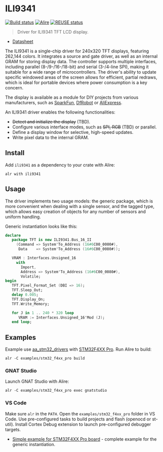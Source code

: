 # ILI9341

[![Build status](https://github.com/reznikmm/ili9341/actions/workflows/alire.yml/badge.svg)](https://github.com/reznikmm/ili9341/actions/workflows/alire.yml)
[![Alire](https://img.shields.io/endpoint?url=https://alire.ada.dev/badges/ili9341.json)](https://alire.ada.dev/crates/ili9341.html)
[![REUSE status](https://api.reuse.software/badge/github.com/reznikmm/ili9341)](https://api.reuse.software/info/github.com/reznikmm/ili9341)

> Driver for ILI9341 TFT LCD display.

- [Datasheet](https://cdn-shop.adafruit.com/datasheets/ILI9341.pdf)

The ILI9341 is a single-chip driver for 240x320 TFT displays, featuring
262,144 colors. It integrates a source and gate driver, as well as an internal
GRAM for storing display data. The controller supports multiple interfaces,
including parallel (8-/9-/16-/18-bit) and serial (3-/4-line SPI), making
it suitable for a wide range of microcontrollers. The driver's ability
to update specific windowed areas of the screen allows for efficient,
partial redraws, which is ideal for portable devices where power
consumption is a key concern.

The display is available as a module for DIY projects from various
manufacturers, such as
[SparkFun](https://www.sparkfun.com/color-320x240-touchscreen-3-2-inch-ili9341-controller.html),
[DfRobot](https://www.dfrobot.com/product-2106.html)
or [AliExpress](https://www.aliexpress.com/item/1005006935859647.html).

An ILI9341 driver enables the following functionalities:

- ~~Detect and initialize the display~~ (TBD).
- Configure various interface modes, such as ~~SPI, RGB~~ (TBD) or parallel.
- Define a display window for selective, high-speed updates.
- Write pixel data to the internal GRAM.

## Install

Add `ili9341` as a dependency to your crate with Alire:

    alr with ili9341

## Usage

The driver implements two usage models: the generic package, which is more
convenient when dealing with a single sensor, and the tagged type, which
allows easy creation of objects for any number of sensors and uniform handling.

Generic instantiation looks like this:

```ada
declare
   package TFT is new ILI9341.Bus_16_II
     (Command => System'To_Address (16#6C00_0000#),
      Data    => System'To_Address (16#6C00_0080#));

   VRAM : Interfaces.Unsigned_16
     with
       Import,
       Address => System'To_Address (16#6C00_0080#),
       Volatile;
begin
   TFT.Pixel_Format_Set (DBI => 16);
   TFT.Sleep_Out;
   delay 0.005;
   TFT.Display_On;
   TFT.Write_Memory;

   for J in 1 .. 240 * 320 loop
      VRAM := Interfaces.Unsigned_16'Mod (J);
   end loop;
```

## Examples

Example use [aa_stm32_drivers](https://github.com/reznikmm/aa_stm32_drivers/)
with [STM32F4XX Pro](https://stm32-base.org/boards/STM32F407ZGT6-STM32F4XX-Pro).
Run Alire to build:

    alr -C examples/stm32_f4xx_pro build

### GNAT Studio

Launch GNAT Studio with Alire:

    alr -C examples/stm32_f4xx_pro exec gnatstudio

### VS Code

Make sure `alr` in the `PATH`.
Open the `examples/stm32_f4xx_pro` folder in VS Code.
Use pre-configured tasks to build
projects and flash (openocd or st-util). Install Cortex Debug extension
to launch pre-configured debugger targets.

- [Simple example for STM32F4XX Pro board](examples/stm32_f4xx_pro/) - complete
  example for the generic instantiation.
